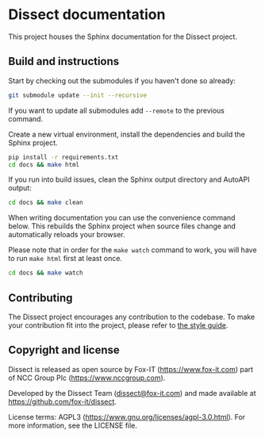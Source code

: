 # Dissect documentation

This project houses the Sphinx documentation for the Dissect project.

## Build and instructions

Start by checking out the submodules if you haven't done so already:

```bash
git submodule update --init --recursive
```

If you want to update all submodules add `--remote` to the previous command.

Create a new virtual environment, install the dependencies and build the Sphinx project.

```bash
pip install -r requirements.txt
cd docs && make html
```

If you run into build issues, clean the Sphinx output directory and AutoAPI output:

```bash
cd docs && make clean
```

When writing documentation you can use the convenience command below. This rebuilds 
the Sphinx project when source files change and automatically reloads your browser.

Please note that in order for the `make watch` command to work, you will have to 
run `make html` first at least once.

```bash
cd docs && make watch
```

## Contributing

The Dissect project encourages any contribution to the codebase. To make your contribution fit into the project, please
refer to [the style guide](https://docs.dissect.tools/en/latest/contributing/style-guide.html).

## Copyright and license

Dissect is released as open source by Fox-IT (<https://www.fox-it.com>) part of NCC Group Plc
(<https://www.nccgroup.com>).

Developed by the Dissect Team (<dissect@fox-it.com>) and made available at <https://github.com/fox-it/dissect>.

License terms: AGPL3 (<https://www.gnu.org/licenses/agpl-3.0.html>). For more information, see the LICENSE file.
